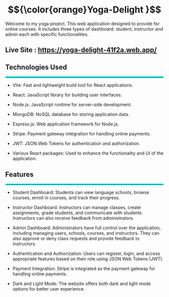 # $${\color{orange}Yoga-Delight }$$ 


Welcome to my yoga project. This web application designed to provide for online courses. It includes three types of dashboard: student, instructor and admin each with specific functionalities.


## Live Site : https://yoga-delight-41f2a.web.app/


## Technologies Used

<hr style="border:2px solid cyan">


* Vite: Fast and lightweight build tool for React applications.

* React: JavaScript library for building user interfaces.

* Node.js: JavaScript runtime for server-side development.

* MongoDB: NoSQL database for storing application data.

* Express.js: Web application framework for Node.js.

* Stripe: Payment gateway integration for handling online payments.

* JWT: JSON Web Tokens for authentication and authorization.

* Various React packages: Used to enhance the functionality and UI of the application.

## Features 

<hr style="border:2px solid cyan">


* Student Dashboard: Students can view language schools, browse courses, enroll in courses, and track their progress.

* Instructor Dashboard: Instructors can manage classes, create assignments, grade students, and communicate with students. Instructors can also receive feedback from administrators.

* Admin Dashboard: Administrators have full control over the application, including managing users, schools, courses, and instructors. They can also approve or deny class requests and provide feedback to instructors.

* Authentication and Authorization: Users can register, login, and access appropriate features based on their role using JSON Web Tokens (JWT).

* Payment Integration: Stripe is integrated as the payment gateway for handling online payments.

* Dark and Light Mode: The website offers both dark and light mode options for better user experience.

